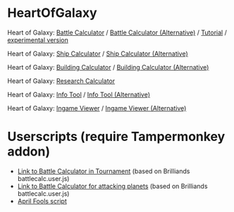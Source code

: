 # HeartOfGalaxy

Heart of Galaxy:
<a href="https://godlloyd.github.io/HeartOfGalaxy/HoG/Battlecalc.html">Battle Calculator</a> / 
<a href="https://godlloyd.github.io/HeartOfGalaxy/HoG/Battlecalc_alt.html">Battle Calculator (Alternative)</a> / 
<a href="https://godlloyd.github.io/HeartOfGalaxy/HoG/battlecalc_files/tutorial.png">Tutorial</a> / 
<a href="https://godlloyd.github.io/HeartOfGalaxy/HoG/Battlecalc_experimental.html">experimental version</a>

Heart of Galaxy:
<a href="https://godlloyd.github.io/HeartOfGalaxy/HoG/Shipcalc.html">Ship Calculator</a> / 
<a href="https://godlloyd.github.io/HeartOfGalaxy/HoG/Shipcalc_alt.html">Ship Calculator (Alternative)</a>

Heart of Galaxy:
<a href="https://godlloyd.github.io/HeartOfGalaxy/HoG/Buildingcalc.html">Building Calculator</a> / 
<a href="https://godlloyd.github.io/HeartOfGalaxy/HoG/Buildingcalc_alt.html">Building Calculator (Alternative)</a>

Heart of Galaxy:
<a href="https://godlloyd.github.io/HeartOfGalaxy/HoG/Researchcalc.html">Research Calculator</a>

Heart of Galaxy:
<a href="https://godlloyd.github.io/HeartOfGalaxy/HoG/InfoTool.html">Info Tool</a> / 
<a href="https://godlloyd.github.io/HeartOfGalaxy/HoG/InfoTool_alt.html">Info Tool (Alternative)</a>

Heart of Galaxy:
<a href="https://godlloyd.github.io/HeartOfGalaxy/HoG/IngameViewer.html">Ingame Viewer</a> / 
<a href="https://godlloyd.github.io/HeartOfGalaxy/HoG/IngameViewer_alt.html">Ingame Viewer (Alternative)</a>


# Userscripts (require Tampermonkey addon)

* [Link to Battle Calculator in Tournament](https://godlloyd.github.io/HeartOfGalaxy/HoG/gamescripts/simulate_tournament.user.js) (based on Brilliands battlecalc.user.js)
* [Link to Battle Calculator for attacking planets](https://godlloyd.github.io/HeartOfGalaxy/HoG/gamescripts/simulate_attack.user.js) (based on Brilliands battlecalc.user.js)
* [April Fools script](https://godlloyd.github.io/HeartOfGalaxy/HoG/gamescripts/april_fools.user.js)
